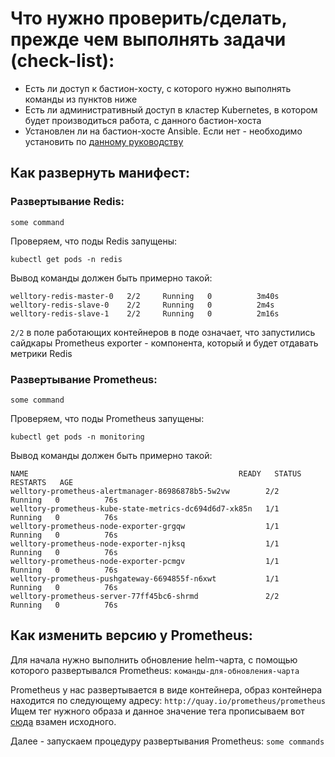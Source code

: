 # Что нужно проверить/сделать, прежде чем выполнять задачи (check-list):
- Есть ли доступ к бастион-хосту, с которого нужно выполнять команды из пунктов ниже
- Есть ли административный доступ в кластер Kubernetes, в котором будет производиться работа, с данного бастион-хоста
- Установлен ли на бастион-хосте Ansible. Если нет - необходимо установить по [данному руководству](https://docs.ansible.com/ansible/latest/installation_guide/intro_installation.html#installing-ansible)

## Как развернуть манифест:

### Развертывание Redis:

`some command`

Проверяем, что поды Redis запущены:

`kubectl get pods -n redis`

Вывод команды должен быть примерно такой:

```
welltory-redis-master-0   2/2     Running   0          3m40s
welltory-redis-slave-0    2/2     Running   0          2m4s
welltory-redis-slave-1    2/2     Running   0          2m16s 
```

`2/2` в поле работающих контейнеров в поде означает, что запустились сайдкары Prometheus exporter - компонента, который и будет отдавать метрики Redis

### Развертывание Prometheus:

`some command`

Проверяем, что поды Prometheus запущены:

`kubectl get pods -n monitoring`

Вывод команды должен быть примерно такой:

```
NAME                                               READY   STATUS    RESTARTS   AGE
welltory-prometheus-alertmanager-86986878b5-5w2vw        2/2     Running   0          76s
welltory-prometheus-kube-state-metrics-dc694d6d7-xk85n   1/1     Running   0          76s
welltory-prometheus-node-exporter-grgqw                  1/1     Running   0          76s
welltory-prometheus-node-exporter-njksq                  1/1     Running   0          76s
welltory-prometheus-node-exporter-pcmgv                  1/1     Running   0          76s
welltory-prometheus-pushgateway-6694855f-n6xwt           1/1     Running   0          76s
welltory-prometheus-server-77ff45bc6-shrmd               2/2     Running   0          76s
```

## Как изменить версию у Prometheus:

Для начала нужно выполнить обновление helm-чарта, с помощью которого развертывался Prometheus:
`команды-для-обновления-чарта`

Prometheus у нас развертывается в виде контейнера, образ контейнера находится по следующему адресу: `http://quay.io/prometheus/prometheus`
Ищем тег нужного образа и данное значение тега прописываем вот [сюда](https://github.com/fatalwithin/welltory_test/blob/524769ec2955e4651d221748463a6569106d2c6a/playbooks/roles/install-prometheus/vars/main.yml#L2) взамен исходного.

Далее - запускаем процедуру развертывания Prometheus:
`some commands`
